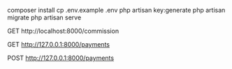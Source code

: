 <!-- Saat nanti clone project di komputer lain, lakukan ini setelah git clone: -->

composer install
cp .env.example .env
php artisan key:generate
php artisan migrate
php artisan serve

<!-- link postmasn -->

<!-- Lihat Komisi -->

GET http://localhost:8000/commission

<!-- Lihat Pembayaran -->

GET http://127.0.0.1:8000/payments

<!-- Tambah Pembayaran -->
POST http://127.0.0.1:8000/payments